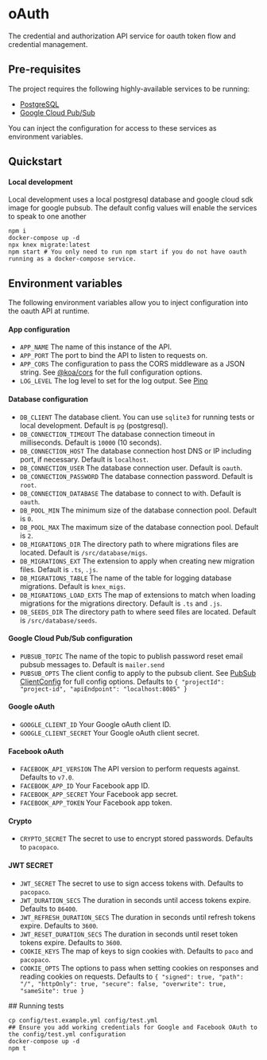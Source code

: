 # oAuth

The credential and authorization API service for oauth token flow and credential management.

## Pre-requisites

The project requires the following highly-available services to be running:

  * [PostgreSQL](https://www.postgresql.org/)
  * [Google Cloud Pub/Sub](https://cloud.google.com/pubsub)

You can inject the configuration for access to these services as environment variables.

## Quickstart

#### Local development

Local development uses a local postgresql database and google cloud sdk image for google pubsub. The default config
values will enable the services to speak to one another

```
npm i
docker-compose up -d
npx knex migrate:latest
npm start # You only need to run npm start if you do not have oauth running as a docker-compose service.
```

## Environment variables

The following environment variables allow you to inject configuration into the oauth API at runtime.

#### App configuration
  * `APP_NAME`
    The name of this instance of the API.
  * `APP_PORT`
    The port to bind the API to listen to requests on.
  * `APP_CORS`
    The configuration to pass the CORS middleware as a JSON string. See [@koa/cors](https://github.com/koajs/cors) for the full configuration options.
  * `LOG_LEVEL`
    The log level to set for the log output. See [Pino](https://github.com/pinojs/pino)

#### Database configuration
  * `DB_CLIENT`
    The database client. You can use `sqlite3` for running tests or local development. Default is `pg` (postgresql).
  * `DB_CONNECTION_TIMEOUT`
    The database connection timeout in milliseconds. Default is `10000` (10 seconds).
  * `DB_CONNECTION_HOST`
    The database connection host DNS or IP including port, if necessary. Default is `localhost`.
  * `DB_CONNECTION_USER`
    The database connection user. Default is `oauth`.
  * `DB_CONNECTION_PASSWORD`
    The database connection password. Default is `root`.
  * `DB_CONNECTION_DATABASE`
    The database to connect to with. Default is `oauth`.
  * `DB_POOL_MIN`
    The minimum size of the database connection pool. Default is `0`.
  * `DB_POOL_MAX`
    The maximum size of the database connection pool. Default is `2`.
  * `DB_MIGRATIONS_DIR`
    The directory path to where migrations files are located. Default is `/src/database/migs`.
  * `DB_MIGRATIONS_EXT`
    The extension to apply when creating new migration files. Default is `.ts`, `.js`.
  * `DB_MIGRATIONS_TABLE`
    The name of the table for logging database migrations. Default is `knex_migs`.
  * `DB_MIGRATIONS_LOAD_EXTS`
    The map of extensions to match when loading migrations for the migrations directory. Default is `.ts` and `.js`.
  * `DB_SEEDS_DIR`
    The directory path to where seed files are located. Default is `/src/database/seeds`.

#### Google Cloud Pub/Sub configuration
  * `PUBSUB_TOPIC`
    The name of the topic to publish password reset email pubsub messages to. Default is `mailer.send`
  * `PUBSUB_OPTS`
    The client config to apply to the pubsub client. See [PubSub ClientConfig](https://googleapis.dev/nodejs/pubsub/latest/global.html#ClientConfig) for full config options. Defaults to `{ "projectId": "project-id", "apiEndpoint": "localhost:8085" }`

#### Google oAuth
  * `GOOGLE_CLIENT_ID`
    Your Google oAuth client ID.
  * `GOOGLE_CLIENT_SECRET`
    Your Google oAuth client secret.

#### Facebook oAuth
  * `FACEBOOK_API_VERSION`
    The API version to perform requests against. Defaults to `v7.0`.
  * `FACEBOOK_APP_ID`
    Your Facebook app ID.
  * `FACEBOOK_APP_SECRET`
    Your Facebook app secret.
  * `FACEBOOK_APP_TOKEN`
    Your Facebook app token.

#### Crypto
  * `CRYPTO_SECRET`
    The secret to use to encrypt stored passwords. Defaults to `pacopaco`.

#### JWT SECRET
  * `JWT_SECRET`
    The secret to use to sign access tokens with. Defaults to `pacopaco`.
  * `JWT_DURATION_SECS`
    The duration in seconds until access tokens expire. Defaults to `86400`.
  * `JWT_REFRESH_DURATION_SECS`
    The duration in seconds until refresh tokens expire. Defaults to `3600`.
  * `JWT_RESET_DURATION_SECS`
    The duration in seconds until reset token tokens expire. Defaults to `3600`.
  * `COOKIE_KEYS`
    The map of keys to sign cookies with. Defaults to `paco` and `pacopaco`.
  * `COOKIE_OPTS`
    The options to pass when setting cookies on responses and reading cookies on requests. Defaults to `{ "signed": true, "path": "/", "httpOnly": true, "secure": false, "overwrite": true, "sameSite": true }`

## Running tests

```
cp config/test.example.yml config/test.yml
## Ensure you add working credentials for Google and Facebook OAuth to the config/test.yml configuration
docker-compose up -d
npm t
```